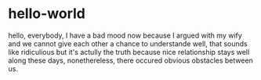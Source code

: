 # hello-world

hello, everybody, I have a bad mood now because I argued with my wify and we cannot give each other a chance to understande well, that sounds like ridiculious but it's actully the truth because nice relationship stays well along these days, nonethereless, there occured obvious obstacles between us.
